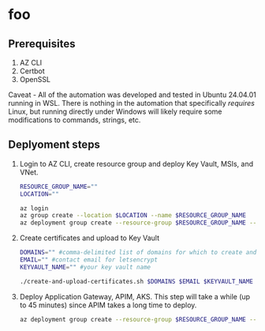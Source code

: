 # foo

## Prerequisites

1. AZ CLI
2. Certbot
3. OpenSSL

Caveat - All of the automation was developed and tested in Ubuntu 24.04.01 running in WSL. There is nothing in the automation that specifically *requires* Linux, but running directly under Windows will likely require some modifications to commands, strings, etc.

## Deplyoment steps

1. Login to AZ CLI, create resource group and deploy Key Vault, MSIs, and VNet.

    ```bash
    RESOURCE_GROUP_NAME=""
    LOCATION=""

    az login
    az group create --location $LOCATION --name $RESOURCE_GROUP_NAME
    az deployment group create --resource-group $RESOURCE_GROUP_NAME --template-file ./bicep/vnet-keyVault-msis.bicep --parameters ./bicep/parameters/contoso/keyvault-and-msis.json  
    ```

2. Create certificates and upload to Key Vault

    ```bash
    DOMAINS="" #comma-delimited list of domains for which to create and upload certificates. you should have one for the "front end" and one for the "back end"
    EMAIL="" #contact email for letsencrypt
    KEYVAULT_NAME="" #your key vault name

    ./create-and-upload-certificates.sh $DOMAINS $EMAIL $KEYVAULT_NAME
    ```

3. Deploy Application Gateway, APIM, AKS. This step will take a while (up to 45 minutes) since APIM takes a long time to deploy.

    ```bash
    az deployment group create --resource-group $RESOURCE_GROUP_NAME --template-file ./bicep/apim-appgw-aks.bicep --parameters ./bicep/parameters/contoso/appgw-apim-aks.json
    ```
